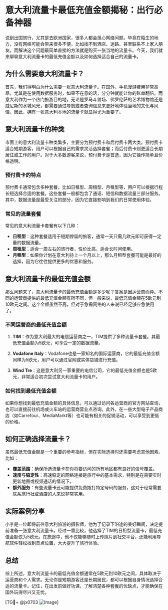 # 意大利流量卡最低充值金额揭秘：出行必备神器

说到出国旅行，尤其是去欧洲国家，很多人都会担心网络问题。毕竟在陌生的地方，没有网络可能会带来很多不便，比如找不到酒店、迷路、甚至联系不上家人朋友。而解决这个问题最简单直接的方法就是购买一张当地的流量卡。今天，我们就来聊聊意大利流量卡的最低充值金额以及如何选择适合自己的流量卡。

## 为什么需要意大利流量卡？

首先，我们得明白为什么需要一张意大利流量卡。在国外，手机漫游费用非常高昂，尤其是在使用数据服务时，如果不在意的话，分分钟就能让你的账单翻倍。而意大利作为一个热门旅游目的地，无论是罗马斗兽场、佛罗伦萨的艺术博物馆还是威尼斯的水城风光，都需要通过导航或者查询信息来更好地体验当地的文化与风情。因此，拥有一张意大利本地的流量卡就显得尤为重要了。

## 意大利流量卡的种类

市面上的意大利流量卡种类繁多，主要分为预付费卡和后付费卡两大类。预付费卡适合短期游客，用户可以根据自己的需求灵活选择套餐；而后付费卡则更适合长期居住或工作的用户。对于大多数游客来说，预付费卡是首选，因为它操作简单且价格透明。

### 预付费卡的特点

预付费卡通常包含多种套餐，比如日租型、周租型、月租型等，用户可以根据行程长短选择合适的套餐。这些套餐一般都包含了通话、短信和数据流量三部分服务。其中，数据流量是最受关注的部分，因为它直接影响到我们的日常使用体验。

### 常见的流量套餐

常见的意大利流量卡套餐有以下几种：

- **日租型**：这种套餐适用于短期停留的旅客，通常一天只需几欧元即可获得一定量的数据流量。
- **周租型**：适合一周左右的旅行者，性价比高，适合长时间使用。
- **月租型**：如果你计划在意大利待上一个月以上，那么月租型套餐可能是最好的选择，因为它往往提供更多的优惠和服务。

## 意大利流量卡的最低充值金额

那么问题来了，意大利流量卡的最低充值金额是多少呢？答案是因运营商而异。不同的运营商提供的最低充值金额有所不同，但一般来说，最低充值金额在5欧元到10欧元之间。这个金额虽然不高，但对于急需网络的人来说已经足够应急使用了。

### 不同运营商的最低充值金额

1. **TIM**：作为意大利最大的电信运营商之一，TIM提供了多种流量卡套餐。其最低充值金额为5欧元，可享受一定的数据流量。
   
2. **Vodafone Italy**：Vodafone也是一家知名的国际运营商，它的最低充值金额同样为5欧元，用户可以通过官网或实体店铺进行充值。

3. **Wind Tre**：这是意大利另一家重要的电信公司，它的最低充值金额也是5欧元，非常适合初次尝试意大利流量卡的用户。

### 如何找到最低充值金额

如果你想找到最低充值金额的具体信息，可以通过访问各运营商的官方网站查询，也可以直接前往机场或火车站的运营商营业点咨询。此外，在一些大型电子产品商店（如Carrefour、MediaMarkt等）也可能有相关的促销活动，可以享受到更低的价格。

## 如何正确选择流量卡？

虽然最低充值金额是一个重要的参考指标，但在实际选择时还需要考虑其他因素。比如：

- **覆盖范围**：确保所选流量卡在你将要访问的所有地区都有良好的信号覆盖。
- **速度与稳定性**：高速稳定的网络连接是旅行中的基本需求，特别是在需要实时更新地图或视频通话的情况下。
- **额外服务**：有些流量卡还可能提供免费拨打特定号码的服务，这对于经常需要联系旅行社或酒店的人来说非常实用。

## 实际案例分享

小李是一位即将前往意大利旅游的摄影师，他为了记录下沿途的美好瞬间，决定提前准备一张意大利流量卡。经过一番比较，他选择了TIM的日租型流量卡，最低充值金额仅为5欧元。在旅途中，他不仅能够随时上传照片到社交平台，还能利用导航软件轻松找到景点位置，大大提升了旅行体验。

## 总结

综上所述，意大利流量卡的最低充值金额通常在5欧元到10欧元之间，具体取决于运营商和个人需求。无论你是短期游客还是长期居民，都可以根据自身情况选择合适的流量卡。记住，在出发前做好功课，了解清楚各种套餐的优缺点，才能确保在国外玩得尽兴又无忧。

[TG💪+ @jx0703 ![Image](https://github.com/user-attachments/assets/dbca1d08-cadb-493c-b0ec-ad6f7a83f270)]